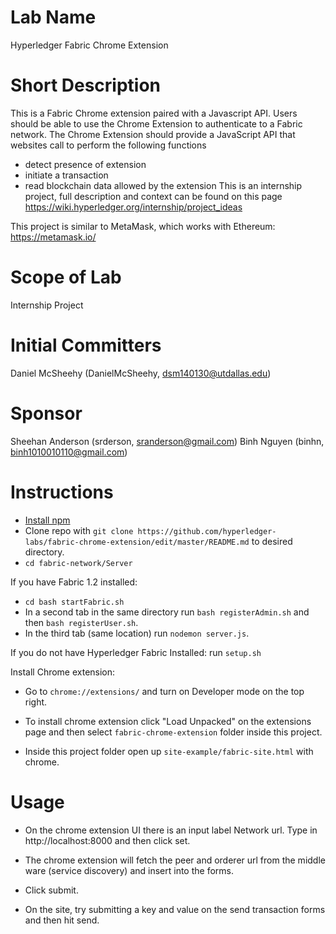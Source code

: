 # Lab Name
Hyperledger Fabric Chrome Extension

# Short Description
This is a Fabric Chrome extension paired with a Javascript API. Users should be able to use the Chrome Extension to authenticate to a Fabric network. The Chrome Extension should provide a JavaScript API that websites call to perform the following functions
- detect presence of extension
- initiate a transaction
- read blockchain data allowed by the extension
This is an internship project, full description and context can be found on this page https://wiki.hyperledger.org/internship/project_ideas

This project is similar to MetaMask, which works with Ethereum: https://metamask.io/

# Scope of Lab
Internship Project

# Initial Committers
Daniel McSheehy (DanielMcSheehy, dsm140130@utdallas.edu)

# Sponsor
Sheehan Anderson (srderson, sranderson@gmail.com)
Binh Nguyen (binhn, binh1010010110@gmail.com)

# Instructions
- [Install npm](https://www.npmjs.com/get-npm)
- Clone repo with `git clone https://github.com/hyperledger-labs/fabric-chrome-extension/edit/master/README.md` to desired directory.
- `cd fabric-network/Server`

If you have Fabric 1.2 installed: 
- `cd bash startFabric.sh`
- In a second tab in the same directory run `bash registerAdmin.sh` and then `bash registerUser.sh`.
- In the third tab (same location) run `nodemon server.js`.

If you do not have Hyperledger Fabric Installed: 
run `setup.sh`

Install Chrome extension:
- Go to `chrome://extensions/` and turn on Developer mode on the top right. 
- To install chrome extension click "Load Unpacked" on the extensions page and then select `fabric-chrome-extension` folder inside this project. 

- Inside this project folder open up `site-example/fabric-site.html` with chrome. 

# Usage
- On the chrome extension UI there is an input label Network url. Type in http://localhost:8000 and then click set.
- The chrome extension will fetch the peer and orderer url from the middle ware (service discovery) and insert into the forms. 
- Click submit.

- On the site, try submitting a key and value on the send transaction forms and then hit send.
